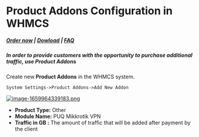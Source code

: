# Product Addons Configuration in WHMCS

#####  [Order now](https://panel.puqcloud.com/index.php?rp=/store/whmcs-module-mikrotik-vpn) | [Dowload](https://download.puqcloud.com/WHMCS/servers/PUQ_WHMCS-Mikrotik-VPN/) | [FAQ](https://faq.puqcloud.com/)

##### In order to provide customers with the opportunity to purchase additional traffic, use Product Addons

Create new **Product Addons** in the WHMCS system.

```
System Settings->Product Addons->Add New Addon
```

[![image-1659964339183.png](https://doc.puq.info/uploads/images/gallery/2022-08/scaled-1680-/image-1659964339183.png)](https://doc.puq.info/uploads/images/gallery/2022-08/image-1659964339183.png)

- **Product Type:** Other
- **Module Name:** PUQ Mikkrotik VPN
- **Traffic in GB :** The amount of traffic that will be added after payment by the client